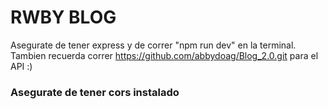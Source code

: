 # RWBY BLOG

Asegurate de tener express y de correr "npm run dev" en la terminal.
Tambien recuerda correr https://github.com/abbydoag/Blog_2.0.git para el API :)
### Asegurate de tener cors instalado
